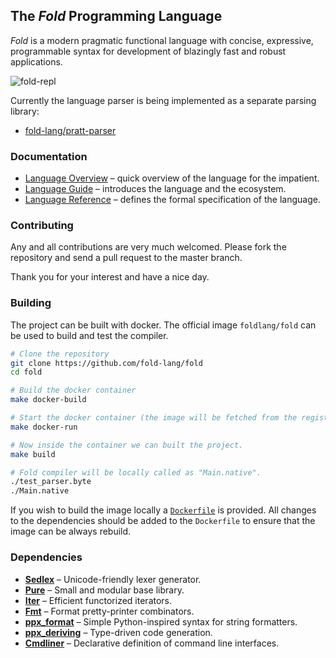 ## The _Fold_ Programming Language

_Fold_ is a modern pragmatic functional language with concise, expressive, programmable syntax for development of blazingly fast and robust applications.

![fold-repl](https://github.com/fold-lang/pratt/raw/master/resources/screenshot-1.png)

Currently the language parser is being implemented as a separate parsing library:

- [fold-lang/pratt-parser](https://github.com/fold-lang/pratt-parser)


### Documentation

- [Language Overview](https://github.com/fold-lang/fold/wiki/Language-Overview) – quick overview of the language for the impatient.
- [Language Guide](https://github.com/fold-lang/fold/wiki/Language-Guide) – introduces the language and the ecosystem.
- [Language Reference](https://github.com/fold-lang/fold/wiki/Language-Reference) – defines the formal specification of the language.


### Contributing

Any and all contributions are very much welcomed. Please fork the repository and send a pull request to the master branch.

Thank you for your interest and have a nice day.


### Building

The project can be built with docker. The official image `foldlang/fold` can be used to build and test the compiler.

```bash
# Clone the repository
git clone https://github.com/fold-lang/fold
cd fold

# Build the docker container
make docker-build

# Start the docker container (the image will be fetched from the registry)
make docker-run

# Now inside the container we can built the project.
make build

# Fold compiler will be locally called as "Main.native".
./test_parser.byte
./Main.native
```

If you wish to build the image locally a [`Dockerfile`](https://github.com/fold-lang/fold/blob/master/Dockerfile) is provided. All
changes to the dependencies should be added to the `Dockerfile` to ensure that
the image can be always rebuild.


### Dependencies

- [**Sedlex**](https://github.com/alainfrisch/sedlex) – Unicode-friendly lexer generator.
- [**Pure**](https://github.com/rizo/pure) – Small and modular base library.
- [**Iter**](https://github.com/rizo/iter) – Efficient functorized iterators.
- [**Fmt**](https://github.com/dbuenzli/fmt) – Format pretty-printer combinators.
- [**ppx_format**](https://github.com/rizo/ppx_format) – Simple Python-inspired syntax for string formatters.
- [**ppx_deriving**](https://github.com/whitequark/ppx_deriving) – Type-driven code generation.
- [**Cmdliner**](https://github.com/dbuenzli/cmdliner) – Declarative definition of command line interfaces.

